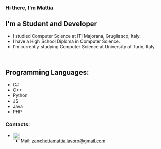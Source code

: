 ### Hi there, I'm Mattia

## I'm a Student and Developer
- I studied Computer Science at ITI Majorana, Grugliasco, Italy.
- I have a High School Diploma in Computer Science.
- I'm currently studying Computer Science at University of Turin, Italy.

<br />

## Programming Languages:
- C#
- C++
- Python
- JS
- Java
- PHP

### Contacts:
- [<img align="left" alt="Mattiz070 | Instagram" width="22px" src="https://cdn.jsdelivr.net/npm/simple-icons@v3/icons/instagram.svg" />][instagram]
- Mail: zanchettamattia.lavoro@gmail.com

[instagram]: https://www.instagram.com/mattiz070/
